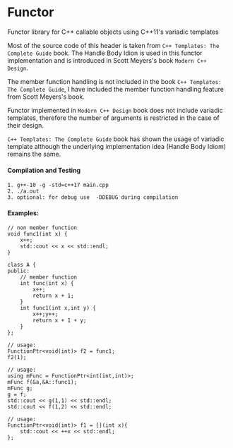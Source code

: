 # Functor
Functor library for C++ callable objects using C++11's variadic templates

Most of the source code of this header is taken from `C++ Templates: The Complete Guide`
book. The Handle Body Idion is used in this functor implementation and is introduced in
Scott Meyers's book `Modern C++ Design`. 

The member function handling is not included in the book `C++ Templates: The Complete Guide`,
I have included the member function handling feature from Scott Meyers's book.

Functor implemented in `Modern C++ Design` book does not include variadic templates, therefore the number of arguments is restricted in the case of their design.

`C++ Templates: The Complete Guide` book has shown the usage of variadic template although 
the underlying implementation idea (Handle Body Idiom) remains the same.

#### Compilation and Testing

    1. g++-10 -g -std=c++17 main.cpp
    2. ./a.out
    3. optional: for debug use  -DDEBUG during compilation
    
#### Examples:
    // non member function
    void func1(int x) {
        x++;
        std::cout << x << std::endl;
    }

    class A {
    public:
        // member function
        int func(int x) {
            x++;
            return x + 1;
        }
        int func1(int x,int y) {
            x++;y++;
            return x + 1 + y;
        }
    };
    
    // usage:
    FunctionPtr<void(int)> f2 = func1;
    f2(1);
    
    // usage:
    using mFunc = FunctionPtr<int(int,int)>;
    mFunc f(&a,&A::func1);
    mFunc g;
    g = f;
    std::cout << g(1,1) << std::endl;
    std::cout << f(1,2) << std::endl;
    
    // usage:
    FunctionPtr<void(int)> f1 = [](int x){
        std::cout << ++x << std::endl;
    };
    

